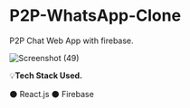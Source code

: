 # P2P-WhatsApp-Clone
P2P Chat Web App with firebase.

![Screenshot (49)](https://user-images.githubusercontent.com/86252946/146673850-296ec614-3359-4c7f-9130-d8de0e78c79b.png)

💡<b>Tech Stack Used.</b>

⚫ React.js
⚫ Firebase
